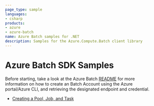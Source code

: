 ```yaml
---
page_type: sample
languages:
- csharp
products:
- azure
- azure-batch
name: Azure Batch samples for .NET
description: Samples for the Azure.Compute.Batch client library
---
```


# Azure Batch SDK Samples
Before starting, take a look at the Azure Batch [README](https://github.com/Azure/azure-sdk-for-net/blob/main/sdk/batch/Azure.Compute.Batch/README.md) for more information on how to create an Batch Account using the Azure portal/Azure CLI, and retrieving the designated endpoint and credential.

- [Creating a Pool, Job, and Task](https://github.com/Azure/azure-sdk-for-net/blob/main/sdk/batch/Azure.Compute.Batch/samples/Sample1_CreatePool_Job_Task.md)
